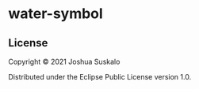 # water-symbol

## License

Copyright © 2021 Joshua Suskalo

Distributed under the Eclipse Public License version 1.0.

